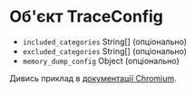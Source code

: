 # Об'єкт TraceConfig

* `included_categories` String[] (опціонально)
* `excluded_categories` String[] (опціонально)
* `memory_dump_config` Object (опціонально)

Дивись приклад в [документації Chromium](https://chromium.googlesource.com/chromium/src/+/master/docs/memory-infra/memory_infra_startup_tracing.md#the-advanced-way).
